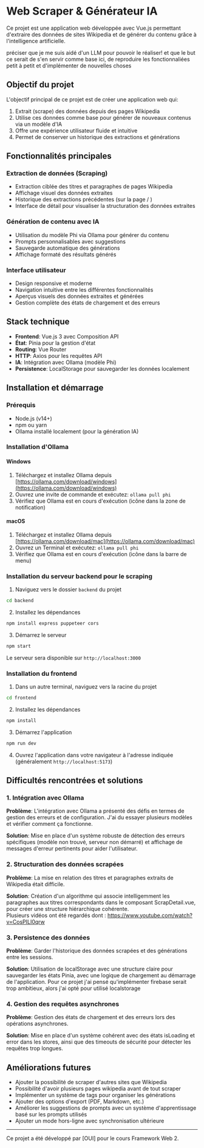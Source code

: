 # Web Scraper & Générateur IA

Ce projet est une application web développée avec Vue.js permettant d'extraire des données de sites Wikipedia et de générer du contenu grâce à l'intelligence artificielle.

préciser que je me suis aidé d'un LLM pour pouvoir le réaliser! et que le but ce serait
de s'en servir comme base ici, de reproduire les fonctionnaliées petit à petit et d'implémenter de nouvelles choses

## Objectif du projet

L'objectif principal de ce projet est de créer une application web qui:

1. Extrait (scrape) des données depuis des pages Wikipedia
2. Utilise ces données comme base pour générer de nouveaux contenus via un modèle d'IA
3. Offre une expérience utilisateur fluide et intuitive
4. Permet de conserver un historique des extractions et générations

## Fonctionnalités principales

### Extraction de données (Scraping)

- Extraction ciblée des titres et paragraphes de pages Wikipedia
- Affichage visuel des données extraites
- Historique des extractions précédentes (sur la page / )
- Interface de détail pour visualiser la structuration des données extraites

### Génération de contenu avec IA

- Utilisation du modèle Phi via Ollama pour générer du contenu
- Prompts personnalisables avec suggestions
- Sauvegarde automatique des générations
- Affichage formaté des résultats générés

### Interface utilisateur

- Design responsive et moderne
- Navigation intuitive entre les différentes fonctionnalités
- Aperçus visuels des données extraites et générées
- Gestion complète des états de chargement et des erreurs

## Stack technique

- **Frontend**: Vue.js 3 avec Composition API
- **État**: Pinia pour la gestion d'état
- **Routing**: Vue Router
- **HTTP**: Axios pour les requêtes API
- **IA**: Intégration avec Ollama (modèle Phi)
- **Persistence**: LocalStorage pour sauvegarder les données localement

## Installation et démarrage

### Prérequis

- Node.js (v14+)
- npm ou yarn
- Ollama installé localement (pour la génération IA)

### Installation d'Ollama

#### Windows

1. Téléchargez et installez Ollama depuis [https://ollama.com/download/windows](https://ollama.com/download/windows)
2. Ouvrez une invite de commande et exécutez: `ollama pull phi`
3. Vérifiez que Ollama est en cours d'exécution (icône dans la zone de notification)

#### macOS

1. Téléchargez et installez Ollama depuis [https://ollama.com/download/mac](https://ollama.com/download/mac)
2. Ouvrez un Terminal et exécutez: `ollama pull phi`
3. Vérifiez que Ollama est en cours d'exécution (icône dans la barre de menu)

### Installation du serveur backend pour le scraping

1. Naviguez vers le dossier `backend` du projet

```bash
cd backend
```

2. Installez les dépendances

```bash
npm install express puppeteer cors
```

3. Démarrez le serveur

```bash
npm start
```

Le serveur sera disponible sur `http://localhost:3000`

### Installation du frontend

1. Dans un autre terminal, naviguez vers la racine du projet

```bash
cd frontend
```

2. Installez les dépendances

```bash
npm install
```

3. Démarrez l'application

```bash
npm run dev
```

4. Ouvrez l'application dans votre navigateur à l'adresse indiquée (généralement `http://localhost:5173`)

## Difficultés rencontrées et solutions

### 1. Intégration avec Ollama

**Problème**: L'intégration avec Ollama a présenté des défis en termes de gestion des erreurs et de configuration. J'ai du essayer plusieurs modèles et vérifier comment ça fonctionne.

**Solution**: Mise en place d'un système robuste de détection des erreurs spécifiques (modèle non trouvé, serveur non démarré) et affichage de messages d'erreur pertinents pour aider l'utilisateur.

### 2. Structuration des données scrapées

**Problème**: La mise en relation des titres et paragraphes extraits de Wikipedia était difficile.

**Solution**: Création d'un algorithme qui associe intelligemment les paragraphes aux titres correspondants dans le composant ScrapDetail.vue, pour créer une structure hiérarchique cohérente.  
Plusieurs vidéos ont été regardés dont : https://www.youtube.com/watch?v=CosPILI0qrw

### 3. Persistence des données

**Problème**: Garder l'historique des données scrapées et des générations entre les sessions.

**Solution**: Utilisation de localStorage avec une structure claire pour sauvegarder les états Pinia, avec une logique de chargement au démarrage de l'application. Pour ce projet j'ai pensé qu'implémenter firebase serait trop ambitieux, alors j'ai opté pour utilisé localstorage

### 4. Gestion des requêtes asynchrones

**Problème**: Gestion des états de chargement et des erreurs lors des opérations asynchrones.

**Solution**: Mise en place d'un système cohérent avec des états isLoading et error dans les stores, ainsi que des timeouts de sécurité pour détecter les requêtes trop longues.

## Améliorations futures

- Ajouter la possibilité de scraper d'autres sites que Wikipedia
- Possibilité d'avoir plusieurs pages wikipedia avant de tout scraper
- Implémenter un système de tags pour organiser les générations
- Ajouter des options d'export (PDF, Markdown, etc.)
- Améliorer les suggestions de prompts avec un système d'apprentissage basé sur les prompts utilisés
- Ajouter un mode hors-ligne avec synchronisation ultérieure

---

Ce projet a été développé par [OUI] pour le cours Framework Web 2.

